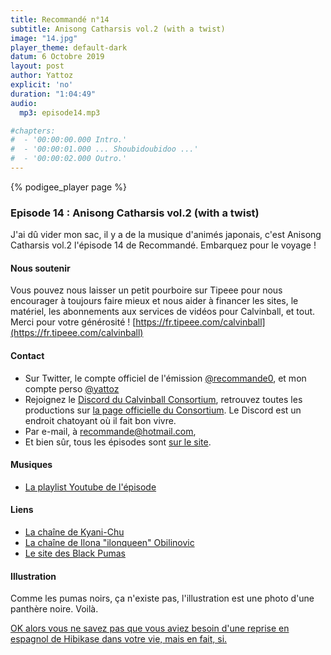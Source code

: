 ```yaml
---
title: Recommandé n°14
subtitle: Anisong Catharsis vol.2 (with a twist)
image: "14.jpg"
player_theme: default-dark
datum: 6 Octobre 2019
layout: post
author: Yattoz
explicit: 'no'
duration: "1:04:49"
audio:
  mp3: episode14.mp3

#chapters:
#  - '00:00:00.000 Intro.'
#  - '00:00:01.000 ... Shoubidoubidoo ...'
#  - '00:00:02.000 Outro.'
---
```


{% podigee_player page %}

### Episode 14 : Anisong Catharsis vol.2 (with a twist)

J'ai dû vider mon sac, il y a de la musique d'animés japonais, c'est Anisong Catharsis vol.2 l'épisode 14 de Recommandé. Embarquez pour le voyage !

#### Nous soutenir 

Vous pouvez nous laisser un petit pourboire sur Tipeee pour nous encourager à toujours faire mieux et nous aider à financer les sites, le matériel, les abonnements aux services de vidéos pour Calvinball, et tout. Merci pour votre générosité ! [https://fr.tipeee.com/calvinball](https://fr.tipeee.com/calvinball)

#### Contact

- Sur Twitter, le compte officiel de l'émission [@recommande0](https://twitter.com/recommande0), et mon compte perso [@yattoz](https://twitter.com/yattoz)
- Rejoignez le [Discord du Calvinball Consortium](https://discord.gg/4RnA9v7), retrouvez toutes les productions sur [la page officielle du Consortium](https://calvinballradio.wordpress.com/). Le Discord est un endroit chatoyant où il fait bon vivre.
- Par e-mail, à [recommande@hotmail.com](mailto:recommande@hotmail.com),
- Et bien sûr, tous les épisodes sont [sur le site](https://recommande.duckdns.org).

#### Musiques

  * [La playlist Youtube de l'épisode](https://www.youtube.com/playlist?list=PLNjXbZkItxtbxO_B29ni0vk_1BXdUcZqY)

#### Liens

  * [La chaîne de Kyani-Chu](https://www.youtube.com/user/JandyChuChuTrain)
  * [La chaîne de Ilona "ilonqueen" Obilinovic](https://www.youtube.com/user/ilonqueen)
  * [Le site des Black Pumas](https://www.theblackpumas.com/)

#### Illustration

Comme les pumas noirs, ça n'existe pas, l'illustration est une photo d'une panthère noire. Voilà. 

[OK alors vous ne savez pas que vous aviez besoin d'une reprise en espagnol de Hibikase dans votre vie, mais en fait, si.](https://www.youtube.com/watch?v=LEwh5Fibu-s)
